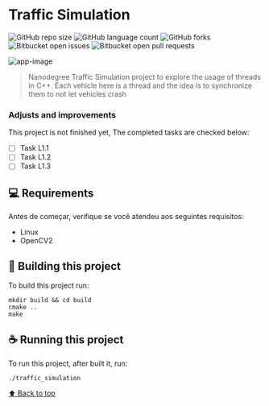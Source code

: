 # Traffic Simulation

<!---Esses são exemplos. Veja https://shields.io para outras pessoas ou para personalizar este conjunto de escudos. Você pode querer incluir dependências, status do projeto e informações de licença aqui--->

![GitHub repo size](https://img.shields.io/github/repo-size/joaogouveia89/traffic-simulation?style=for-the-badge)
![GitHub language count](https://img.shields.io/github/languages/count/joaogouveia89/traffic-simulation?style=for-the-badge)
![GitHub forks](https://img.shields.io/github/forks/joaogouveia89/traffic-simulation?style=for-the-badge)
![Bitbucket open issues](https://img.shields.io/bitbucket/issues/joaogouveia89/traffic-simulation?style=for-the-badge)
![Bitbucket open pull requests](https://img.shields.io/bitbucket/pr-raw/joaogouveia89/traffic-simulation?style=for-the-badge)

<img src="data/app-image.png" alt="app-image">

> Nanodegree Traffic Simulation project to explore the usage of threads in C++. Each vehicle here is a thread and the idea is to synchronize them to not let vehicles crash

### Adjusts and improvements

This project is not finished yet, The completed tasks are checked below:

- [ ] Task L1.1 
- [ ] Task L1.2
- [ ] Task L1.3

## 💻 Requirements

Antes de começar, verifique se você atendeu aos seguintes requisitos:
* Linux
* OpenCV2

## 🚀 Building this project

To build this project run:

```
mkdir build && cd build
cmake ..
make
```


## ☕ Running this project

To run this project, after built it, run:

```
./traffic_simulation
```


[⬆ Back to top](#traffic-simulation)<br>